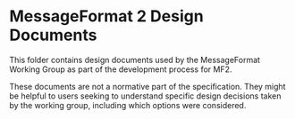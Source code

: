 # MessageFormat 2 Design Documents

This folder contains design documents used by the MessageFormat Working Group
as part of the development process for MF2.

These documents are not a normative part of the specification.
They might be helpful to users seeking to understand specific design decisions
taken by the working group,
including which options were considered.
